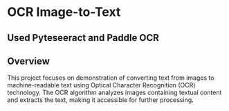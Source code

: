# OCR Image-to-Text 

## Used Pyteseeract and Paddle OCR 

## Overview

This project focuses on demonstration of converting text from images to machine-readable text using Optical Character Recognition (OCR) technology. The OCR algorithm analyzes images containing textual content and extracts the text, making it accessible for further processing.




